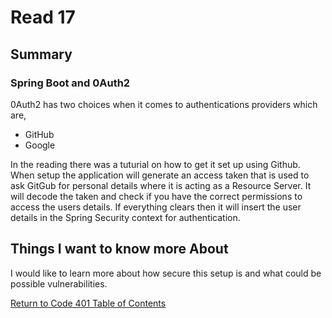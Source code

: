 # Read 17
## Summary

### Spring Boot and 0Auth2

0Auth2 has two choices when it comes to authentications providers which are,
- GitHub
- Google

In the reading there was a tuturial on how to get it set up using Github. 
When setup the application will generate an access taken that is used to ask GitGub for personal details where it is acting as a Resource Server. It will decode the taken and check if you have the correct permissions to access the users details. If everything clears then it will insert the user details in the Spring Security context for authentication. 

## Things I want to know more About

I would like to learn more about how secure this setup is and what could be possible vulnerabilities. 

[Return to Code 401 Table of Contents](https://rogermreyes.github.io/Reading-Notes/Code-401-Reading-Notes)